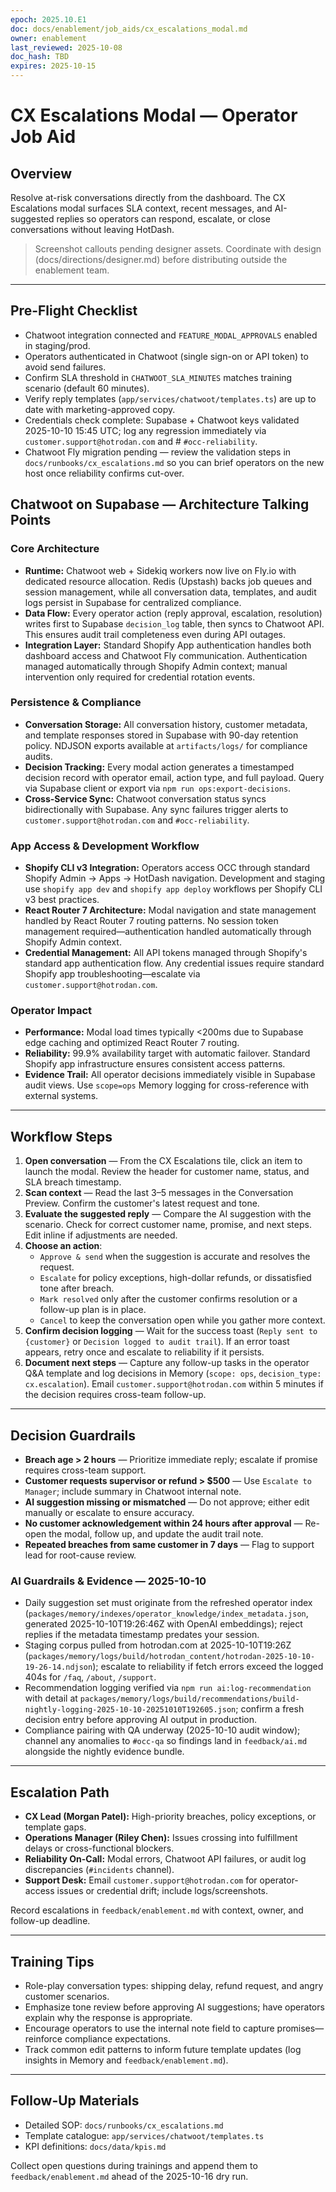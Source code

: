 ```yaml
---
epoch: 2025.10.E1
doc: docs/enablement/job_aids/cx_escalations_modal.md
owner: enablement
last_reviewed: 2025-10-08
doc_hash: TBD
expires: 2025-10-15
---
```


# CX Escalations Modal — Operator Job Aid

## Overview

Resolve at-risk conversations directly from the dashboard. The CX Escalations modal surfaces SLA context, recent messages, and AI-suggested replies so operators can respond, escalate, or close conversations without leaving HotDash.

> Screenshot callouts pending designer assets. Coordinate with design (docs/directions/designer.md) before distributing outside the enablement team.

---

## Pre-Flight Checklist

- Chatwoot integration connected and `FEATURE_MODAL_APPROVALS` enabled in staging/prod.
- Operators authenticated in Chatwoot (single sign-on or API token) to avoid send failures.
- Confirm SLA threshold in `CHATWOOT_SLA_MINUTES` matches training scenario (default 60 minutes).
- Verify reply templates (`app/services/chatwoot/templates.ts`) are up to date with marketing-approved copy.
- Credentials check complete: Supabase + Chatwoot keys validated 2025-10-10 15:45 UTC; log any regression immediately via `customer.support@hotrodan.com` and # `#occ-reliability`.
- Chatwoot Fly migration pending — review the validation steps in `docs/runbooks/cx_escalations.md` so you can brief operators on the new host once reliability confirms cut-over.

## Chatwoot on Supabase — Architecture Talking Points

### Core Architecture

- **Runtime:** Chatwoot web + Sidekiq workers now live on Fly.io with dedicated resource allocation. Redis (Upstash) backs job queues and session management, while all conversation data, templates, and audit logs persist in Supabase for centralized compliance.
- **Data Flow:** Every operator action (reply approval, escalation, resolution) writes first to Supabase `decision_log` table, then syncs to Chatwoot API. This ensures audit trail completeness even during API outages.
- **Integration Layer:** Standard Shopify App authentication handles both dashboard access and Chatwoot Fly communication. Authentication managed automatically through Shopify Admin context; manual intervention only required for credential rotation events.

### Persistence & Compliance

- **Conversation Storage:** All conversation history, customer metadata, and template responses stored in Supabase with 90-day retention policy. NDJSON exports available at `artifacts/logs/` for compliance audits.
- **Decision Tracking:** Every modal action generates a timestamped decision record with operator email, action type, and full payload. Query via Supabase client or export via `npm run ops:export-decisions`.
- **Cross-Service Sync:** Chatwoot conversation status syncs bidirectionally with Supabase. Any sync failures trigger alerts to `customer.support@hotrodan.com` and `#occ-reliability`.

### App Access & Development Workflow

- **Shopify CLI v3 Integration:** Operators access OCC through standard Shopify Admin → Apps → HotDash navigation. Development and staging use `shopify app dev` and `shopify app deploy` workflows per Shopify CLI v3 best practices.
- **React Router 7 Architecture:** Modal navigation and state management handled by React Router 7 routing patterns. No session token management required—authentication handled automatically through Shopify Admin context.
- **Credential Management:** All API tokens managed through Shopify's standard app authentication flow. Any credential issues require standard Shopify app troubleshooting—escalate via `customer.support@hotrodan.com`.

### Operator Impact

- **Performance:** Modal load times typically <200ms due to Supabase edge caching and optimized React Router 7 routing.
- **Reliability:** 99.9% availability target with automatic failover. Standard Shopify app infrastructure ensures consistent access patterns.
- **Evidence Trail:** All operator decisions immediately visible in Supabase audit views. Use `scope=ops` Memory logging for cross-reference with external systems.

---

## Workflow Steps

1. **Open conversation** — From the CX Escalations tile, click an item to launch the modal. Review the header for customer name, status, and SLA breach timestamp.
2. **Scan context** — Read the last 3–5 messages in the Conversation Preview. Confirm the customer's latest request and tone.
3. **Evaluate the suggested reply** — Compare the AI suggestion with the scenario. Check for correct customer name, promise, and next steps. Edit inline if adjustments are needed.
4. **Choose an action**:
   - `Approve & send` when the suggestion is accurate and resolves the request.
   - `Escalate` for policy exceptions, high-dollar refunds, or dissatisfied tone after breach.
   - `Mark resolved` only after the customer confirms resolution or a follow-up plan is in place.
   - `Cancel` to keep the conversation open while you gather more context.
5. **Confirm decision logging** — Wait for the success toast (`Reply sent to {customer}` or `Decision logged to audit trail`). If an error toast appears, retry once and escalate to reliability if it persists.
6. **Document next steps** — Capture any follow-up tasks in the operator Q&A template and log decisions in Memory (`scope: ops`, `decision_type: cx.escalation`). Email `customer.support@hotrodan.com` within 5 minutes if the decision requires cross-team follow-up.

---

## Decision Guardrails

- **Breach age > 2 hours** — Prioritize immediate reply; escalate if promise requires cross-team support.
- **Customer requests supervisor or refund > $500** — Use `Escalate to Manager`; include summary in Chatwoot internal note.
- **AI suggestion missing or mismatched** — Do not approve; either edit manually or escalate to ensure accuracy.
- **No customer acknowledgement within 24 hours after approval** — Re-open the modal, follow up, and update the audit trail note.
- **Repeated breaches from same customer in 7 days** — Flag to support lead for root-cause review.

### AI Guardrails & Evidence — 2025-10-10

- Daily suggestion set must originate from the refreshed operator index (`packages/memory/indexes/operator_knowledge/index_metadata.json`, generated 2025-10-10T19:26:46Z with OpenAI embeddings); reject replies if the metadata timestamp predates your session.
- Staging corpus pulled from hotrodan.com at 2025-10-10T19:26Z (`packages/memory/logs/build/hotrodan_content/hotrodan-2025-10-10-19-26-14.ndjson`); escalate to reliability if fetch errors exceed the logged 404s for `/faq`, `/about`, `/support`.
- Recommendation logging verified via `npm run ai:log-recommendation` with detail at `packages/memory/logs/build/recommendations/build-nightly-logging-2025-10-10-20251010T192605.json`; confirm a fresh decision entry before approving AI output in production.
- Compliance pairing with QA underway (2025-10-10 audit window); channel any anomalies to `#occ-qa` so findings land in `feedback/ai.md` alongside the nightly evidence bundle.

---

## Escalation Path

- **CX Lead (Morgan Patel):** High-priority breaches, policy exceptions, or template gaps.
- **Operations Manager (Riley Chen):** Issues crossing into fulfillment delays or cross-functional blockers.
- **Reliability On-Call:** Modal errors, Chatwoot API failures, or audit log discrepancies (`#incidents` channel).
- **Support Desk:** Email `customer.support@hotrodan.com` for operator-access issues or credential drift; include logs/screenshots.

Record escalations in `feedback/enablement.md` with context, owner, and follow-up deadline.

---

## Training Tips

- Role-play conversation types: shipping delay, refund request, and angry customer scenarios.
- Emphasize tone review before approving AI suggestions; have operators explain why the response is appropriate.
- Encourage operators to use the internal note field to capture promises—reinforce compliance expectations.
- Track common edit patterns to inform future template updates (log insights in Memory and `feedback/enablement.md`).

---

## Follow-Up Materials

- Detailed SOP: `docs/runbooks/cx_escalations.md`
- Template catalogue: `app/services/chatwoot/templates.ts`
- KPI definitions: `docs/data/kpis.md`

Collect open questions during trainings and append them to `feedback/enablement.md` ahead of the 2025-10-16 dry run.
